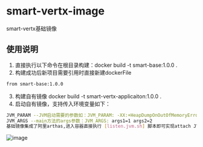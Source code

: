 # smart-vertx-image
smart-vertx基础镜像
## 使用说明
1. 直接执行以下命令在根目录构建：docker build -t smart-base:1.0.0 .
2. 构建成功后新项目需要引用时直接新建dockerFile
```bash
from smart-base:1.0.0
```
3. 构建自有镜像 docker build -t smart-vertx-applicaiton:1.0.0 .
4. 启动自有镜像，支持传入环境变量如下：
```bash
JVM_PARAM --JVM启动需要的参数如：JVM_PARAM: -XX:+HeapDumpOnOutOfMemoryError -XX:+ExitOnOutOfMemoryError -XX:HeapDumpPath=./  -Xlog:gc:./gc.log
JVM_ARGS --main方法的args参数：JVM_ARGS: args1=1 args2=2
基础镜像集成了阿里arthas,进入容器直接执行 [listen.jvm.sh] 脚本即可实现attach JVM进程
```
![image](https://github.com/vertx-projects/smart-vertx-image/assets/139456680/2314fca9-26fb-4203-877c-d481f80cffe1)


